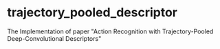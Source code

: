 # trajectory_pooled_descriptor
The Implementation of paper "Action Recognition with Trajectory-Pooled Deep-Convolutional Descriptors"